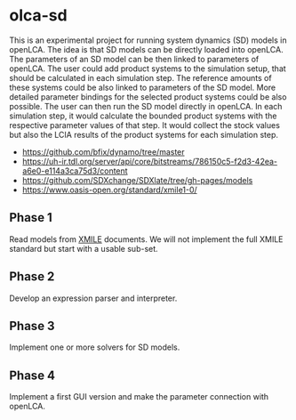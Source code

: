 # olca-sd

This is an experimental project for running system dynamics (SD) models in openLCA. The idea is that SD models can be directly loaded into openLCA. The parameters of an SD model can be then linked to parameters of openLCA. The user could add product systems to the simulation setup, that should be calculated in each simulation step. The reference amounts of these systems could be also linked to parameters of the SD model. More detailed parameter bindings for the selected product systems could be also possible. The user can then run the SD model directly in openLCA. In each simulation step, it would calculate the bounded product systems with the respective parameter values of that step. It would collect the stock values but also the LCIA results of the product systems for each simulation step.


+ https://github.com/bfix/dynamo/tree/master
+ https://uh-ir.tdl.org/server/api/core/bitstreams/786150c5-f2d3-42ea-a6e0-e114a3ca75d3/content
+ https://github.com/SDXchange/SDXlate/tree/gh-pages/models
+ https://www.oasis-open.org/standard/xmile1-0/


## Phase 1

Read models from [XMILE](http://docs.oasis-open.org/xmile/xmile/v1.0/xmile-v1.0.html) documents. We will not implement the full XMILE standard but start with a usable sub-set.


## Phase 2

Develop an expression parser and interpreter.


## Phase 3

Implement one or more solvers for SD models.


## Phase 4

Implement a first GUI version and make the parameter connection with openLCA.

